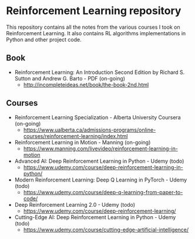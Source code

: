 # Reinforcement Learning repository

This repository contains all the notes from the various courses I took on
Reinforcement Learning. It also contains RL algorithms implementations in
Python and other project code.

## Book

+ Reinforcement Learning: An Introduction Second Edition by Richard S. Sutton and Andrew G. Barto - PDF (on-going)
  + http://incompleteideas.net/book/the-book-2nd.html

## Courses

+ Reinforcement Learning Specialization - Alberta University Coursera (on-going)
  + https://www.ualberta.ca/admissions-programs/online-courses/reinforcement-learning/index.html
+ Reinforcement Learning in Motion - Manning (on-going)
  + https://www.manning.com/livevideo/reinforcement-learning-in-motion
+ Advanced AI: Deep Reinforcement Learning in Python - Udemy (todo)
  + https://www.udemy.com/course/deep-reinforcement-learning-in-python/
+ Modern Reinforcement Learning: Deep Q Learning in PyTorch - Udemy (todo)
  + https://www.udemy.com/course/deep-q-learning-from-paper-to-code/
+ Deep Reinforcement Learning 2.0 - Udemy (todo)
  + https://www.udemy.com/course/deep-reinforcement-learning/
+ Cutting-Edge AI: Deep Reinforcement Learning in Python - Udemy (todo)
  + https://www.udemy.com/course/cutting-edge-artificial-intelligence/